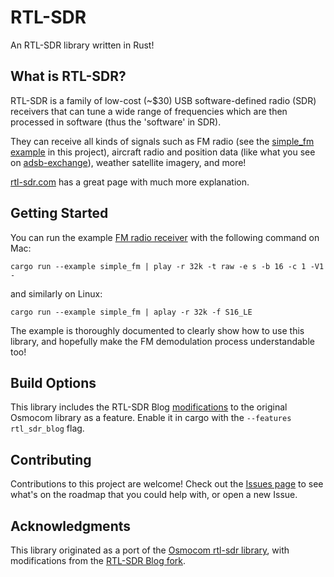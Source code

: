 # RTL-SDR
An RTL-SDR library written in Rust!

## What is RTL-SDR?
RTL-SDR is a family of low-cost (~$30) USB software-defined radio (SDR) receivers that can tune a wide range of frequencies which are then processed in software (thus the 'software' in SDR).

They can receive all kinds of signals such as FM radio (see the [simple_fm example](examples/) in this project), aircraft radio and position data (like what you see on [adsb-exchange](https://globe.adsbexchange.com/)), weather satellite imagery, and more!

[rtl-sdr.com](https://www.rtl-sdr.com/about-rtl-sdr/) has a great page with much more explanation.
## Getting Started
You can run the example [FM radio receiver](examples/simple_fm.rs) with the following command on Mac:
```
cargo run --example simple_fm | play -r 32k -t raw -e s -b 16 -c 1 -V1 -
```
and similarly on Linux:
```
cargo run --example simple_fm | aplay -r 32k -f S16_LE
```
The example is thoroughly documented to clearly show how to use this library, and hopefully make the FM demodulation process understandable too!

## Build Options
This library includes the RTL-SDR Blog [modifications](https://github.com/rtlsdrblog/rtl-sdr-blog) to the original Osmocom library as a feature. Enable it in cargo with the `--features rtl_sdr_blog` flag.

## Contributing
Contributions to this project are welcome! Check out the [Issues page](https://github.com/ccostes/rtl-sdr-rs/issues) to see what's on the roadmap that you could help with, or open a new Issue.

## Acknowledgments
This library originated as a port of the [Osmocom rtl-sdr library](https://osmocom.org/projects/rtl-sdr/wiki), with modifications from the [RTL-SDR Blog fork](https://github.com/rtlsdrblog/rtl-sdr-blog).